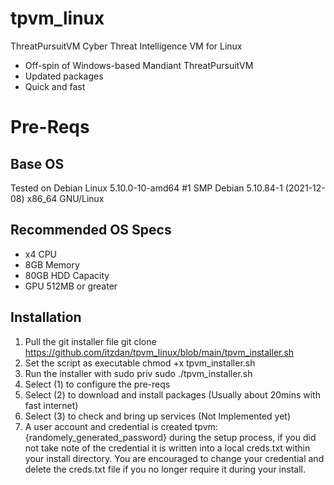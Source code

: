 # tpvm_linux
ThreatPursuitVM Cyber Threat Intelligence VM for Linux
- Off-spin of Windows-based Mandiant ThreatPursuitVM 
- Updated packages
- Quick and fast

# Pre-Reqs

## Base OS
Tested on Debian Linux 5.10.0-10-amd64 #1 SMP Debian 5.10.84-1 (2021-12-08) x86_64 GNU/Linux

## Recommended OS Specs

- x4 CPU
- 8GB Memory
- 80GB HDD Capacity
- GPU 512MB or greater

## Installation

1. Pull the git installer file git clone https://github.com/itzdan/tpvm_linux/blob/main/tpvm_installer.sh
2. Set the script as executable 
chmod +x tpvm_installer.sh
3. Run the installer with sudo priv
sudo ./tpvm_installer.sh 
4. Select (1) to configure the pre-reqs
5. Select (2) to download and install packages  (Usually about 20mins with fast internet)
6. Select (3) to check and bring up services  (Not Implemented yet)
7. A user account and credential is created tpvm:{randomely_generated_password} during the setup process, if you did not take note of the credential it is written into a local creds.txt within your install directory. You are encouraged to change your credential and delete the creds.txt file if you no longer require it during your install.
